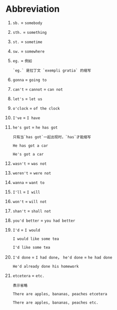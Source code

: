 # Abbreviation

1. `sb.` = `somebody`

2. `sth.` = `something`

3. `st.` = `sometime`

4. `sw.` = `somewhere`

5. `eg.` = `例如`

   ```
   `eg.` 是拉丁文 `exempli gratia` 的缩写
   ```

6. `gonna` = `going to`

7. `can't` = `cannot` = `can not`

8. `let's` = `let us`

9. `o'clock` = `of the clock`

10. `I've` = `I have`

11. `he's got` = `he has got`

    ```
    只有当`has got`一起出现时，`has`才能缩写
    ```

    ```
    He has got a car

    He's got a car
    ```

12. `wasn't` = `was not`

13. `weren't` = `were not`

14. `wanna` = `want to`

15. `I'll` = `I will`

16. `won't` = `will not`

17. `shan't` = `shall not`

18. `you'd better` = `you had better`

19. `I'd` = `I would`

    ```
    I would like some tea

    I'd like some tea
    ```

20. `I'd done` = `I had done`， `he'd done` = `he had done`

    ```
    He'd already done his homework
    ```

21. `etcetera` = `etc.`

    ```
    表示省略

    There are apples, bananas, peaches etcetera

    There are apples, bananas, peaches etc.
    ```
